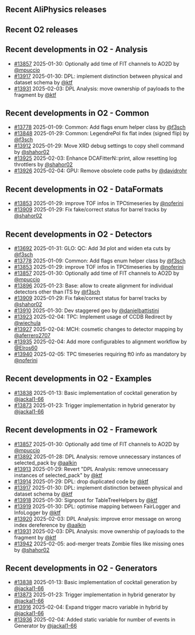 ## Recent AliPhysics releases
## Recent O2 releases
## Recent developments in O2 - Analysis
- [\#13857](https://github.com/AliceO2Group/AliceO2/pull/13857) 2025-01-30: Optionally add time of FIT channels to AO2D by [@mpuccio](https://github.com/mpuccio)
- [\#13917](https://github.com/AliceO2Group/AliceO2/pull/13917) 2025-01-30: DPL: implement distinction between physical and dataset schema by [@ktf](https://github.com/ktf)
- [\#13931](https://github.com/AliceO2Group/AliceO2/pull/13931) 2025-02-03: DPL Analysis: move ownership of payloads to the fragment by [@ktf](https://github.com/ktf)
## Recent developments in O2 - Common
- [\#13778](https://github.com/AliceO2Group/AliceO2/pull/13778) 2025-01-09: Common: Add flags enum helper class by [@f3sch](https://github.com/f3sch)
- [\#13848](https://github.com/AliceO2Group/AliceO2/pull/13848) 2025-01-29: Common: LegendrePol fix flat index (signed flip) by [@f3sch](https://github.com/f3sch)
- [\#13912](https://github.com/AliceO2Group/AliceO2/pull/13912) 2025-01-29: Move XRD debug settings to copy shell command by [@shahor02](https://github.com/shahor02)
- [\#13925](https://github.com/AliceO2Group/AliceO2/pull/13925) 2025-02-03: Enhance DCAFitterN::print, allow resetting log throttlers by [@shahor02](https://github.com/shahor02)
- [\#13926](https://github.com/AliceO2Group/AliceO2/pull/13926) 2025-02-04: GPU: Remove obsolete code paths by [@davidrohr](https://github.com/davidrohr)
## Recent developments in O2 - DataFormats
- [\#13853](https://github.com/AliceO2Group/AliceO2/pull/13853) 2025-01-29: improve TOF infos in TPCtimeseries by [@noferini](https://github.com/noferini)
- [\#13909](https://github.com/AliceO2Group/AliceO2/pull/13909) 2025-01-29: Fix fake/correct status for barrel tracks by [@shahor02](https://github.com/shahor02)
## Recent developments in O2 - Detectors
- [\#13692](https://github.com/AliceO2Group/AliceO2/pull/13692) 2025-01-31: GLO: QC: Add 3d plot and widen eta cuts by [@f3sch](https://github.com/f3sch)
- [\#13778](https://github.com/AliceO2Group/AliceO2/pull/13778) 2025-01-09: Common: Add flags enum helper class by [@f3sch](https://github.com/f3sch)
- [\#13853](https://github.com/AliceO2Group/AliceO2/pull/13853) 2025-01-29: improve TOF infos in TPCtimeseries by [@noferini](https://github.com/noferini)
- [\#13857](https://github.com/AliceO2Group/AliceO2/pull/13857) 2025-01-30: Optionally add time of FIT channels to AO2D by [@mpuccio](https://github.com/mpuccio)
- [\#13896](https://github.com/AliceO2Group/AliceO2/pull/13896) 2025-01-23: Base: allow to create alignment for individual detectors other than ITS by [@f3sch](https://github.com/f3sch)
- [\#13909](https://github.com/AliceO2Group/AliceO2/pull/13909) 2025-01-29: Fix fake/correct status for barrel tracks by [@shahor02](https://github.com/shahor02)
- [\#13910](https://github.com/AliceO2Group/AliceO2/pull/13910) 2025-01-30: Dev staggered geo by [@danielbattistini](https://github.com/danielbattistini)
- [\#13923](https://github.com/AliceO2Group/AliceO2/pull/13923) 2025-02-04: TPC: Implement usage of CCDB Redirect by [@wiechula](https://github.com/wiechula)
- [\#13927](https://github.com/AliceO2Group/AliceO2/pull/13927) 2025-02-04: MCH: cosmetic changes to detector mapping by [@aferrero2707](https://github.com/aferrero2707)
- [\#13935](https://github.com/AliceO2Group/AliceO2/pull/13935) 2025-02-04: Add more configurables to alignment workflow by [@Elros60](https://github.com/Elros60)
- [\#13940](https://github.com/AliceO2Group/AliceO2/pull/13940) 2025-02-05: TPC timeseries requiring ft0 info as mandatory by [@noferini](https://github.com/noferini)
## Recent developments in O2 - Examples
- [\#13838](https://github.com/AliceO2Group/AliceO2/pull/13838) 2025-01-13: Basic implementation of cocktail generation by [@jackal1-66](https://github.com/jackal1-66)
- [\#13873](https://github.com/AliceO2Group/AliceO2/pull/13873) 2025-01-23: Trigger implementation in hybrid generator by [@jackal1-66](https://github.com/jackal1-66)
## Recent developments in O2 - Framework
- [\#13857](https://github.com/AliceO2Group/AliceO2/pull/13857) 2025-01-30: Optionally add time of FIT channels to AO2D by [@mpuccio](https://github.com/mpuccio)
- [\#13892](https://github.com/AliceO2Group/AliceO2/pull/13892) 2025-01-28: DPL Analysis: remove unnecessary instances of selected_pack by [@aalkin](https://github.com/aalkin)
- [\#13913](https://github.com/AliceO2Group/AliceO2/pull/13913) 2025-01-29: Revert "DPL Analysis: remove unnecessary instances of selected_pack" by [@ktf](https://github.com/ktf)
- [\#13914](https://github.com/AliceO2Group/AliceO2/pull/13914) 2025-01-29: DPL: drop duplicated code by [@ktf](https://github.com/ktf)
- [\#13917](https://github.com/AliceO2Group/AliceO2/pull/13917) 2025-01-30: DPL: implement distinction between physical and dataset schema by [@ktf](https://github.com/ktf)
- [\#13918](https://github.com/AliceO2Group/AliceO2/pull/13918) 2025-01-30: Signpost for TableTreeHelpers by [@ktf](https://github.com/ktf)
- [\#13919](https://github.com/AliceO2Group/AliceO2/pull/13919) 2025-01-30: DPL: optimise mapping between FairLogger and InfoLogger by [@ktf](https://github.com/ktf)
- [\#13920](https://github.com/AliceO2Group/AliceO2/pull/13920) 2025-02-03: DPL Analysis: improve error message on wrong index dereference by [@aalkin](https://github.com/aalkin)
- [\#13931](https://github.com/AliceO2Group/AliceO2/pull/13931) 2025-02-03: DPL Analysis: move ownership of payloads to the fragment by [@ktf](https://github.com/ktf)
- [\#13942](https://github.com/AliceO2Group/AliceO2/pull/13942) 2025-02-05: aod-merger treats Zombie files like missing ones by [@shahor02](https://github.com/shahor02)
## Recent developments in O2 - Generators
- [\#13838](https://github.com/AliceO2Group/AliceO2/pull/13838) 2025-01-13: Basic implementation of cocktail generation by [@jackal1-66](https://github.com/jackal1-66)
- [\#13873](https://github.com/AliceO2Group/AliceO2/pull/13873) 2025-01-23: Trigger implementation in hybrid generator by [@jackal1-66](https://github.com/jackal1-66)
- [\#13916](https://github.com/AliceO2Group/AliceO2/pull/13916) 2025-02-04: Expand trigger macro variable in hybrid by [@jackal1-66](https://github.com/jackal1-66)
- [\#13936](https://github.com/AliceO2Group/AliceO2/pull/13936) 2025-02-04: Added static variable for number of events in Generator by [@jackal1-66](https://github.com/jackal1-66)
